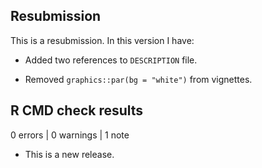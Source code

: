 ## Resubmission
This is a resubmission. In this version I have:

* Added two references to `DESCRIPTION` file.

* Removed `graphics::par(bg = "white")` from vignettes.

## R CMD check results

0 errors | 0 warnings | 1 note

* This is a new release.
